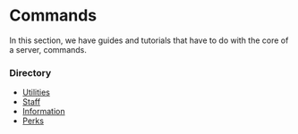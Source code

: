 # Commands
In this section, we have guides and tutorials that have to do with the core of a server, commands.

### Directory
- [Utilities](https://wiki.arsentic.net/skyblock/commands/utilities)
- [Staff](https://wiki.arsentic.net/skyblock/commands/staff)
- [Information](https://wiki.arsentic.net/skyblock/commands/information)
- [Perks](https://wiki.arsentic.net/skyblock/commands/perks)
